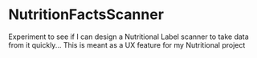 # NutritionFactsScanner
Experiment to see if I can design a Nutritional Label scanner to take data from it quickly... This is meant as a UX feature for my Nutritional project
